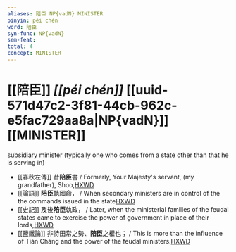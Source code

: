```yaml
---
aliases: 陪臣 NP{vadN} MINISTER
pinyin: péi chén
word: 陪臣
syn-func: NP{vadN}
sem-feat: 
total: 4
concept: MINISTER 
---
```

# [[陪臣]] *[[péi chén]]*  [[uuid-571d47c2-3f81-44cb-962c-e5fac729aa8a|NP{vadN}]] [[MINISTER]]
subsidiary minister (typically one who comes from a state other than that he is serving in)
 - [[春秋左傳]] 昔**陪臣**書 / Formerly, Your Majesty's servant, (my grandfather), Shoo,[HXWD](https://hxwd.org/textview.html?location=KR1e0001_tls_009-493a.11)
 - [[論語]] **陪臣**執國命， / When secondary ministers are in control of the the commands issued in the state[HXWD](https://hxwd.org/textview.html?location=KR1h0004_tls_016-7a.11)
 - [[史記]] 及後**陪臣**執政， / Later, when the ministerial families of the feudal states came to exercise the power of government in place of their lords,[HXWD](https://hxwd.org/textview.html?location=KR2a0001_tls_028-43a.6)
 - [[鹽鐵論]] 非特田常之勢、**陪臣**之權也； / This is more than the influence of Tián Cháng and the power of the feudal ministers.[HXWD](https://hxwd.org/textview.html?location=KR3a0006_tls_002-17a.19)